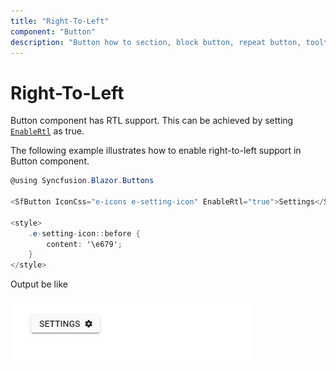 ```yaml
---
title: "Right-To-Left"
component: "Button"
description: "Button how to section, block button, repeat button, tooltip for Button, customization of button appearance, input and anchor elements."
---
```


# Right-To-Left

Button component has RTL support. This can be achieved by setting [`EnableRtl`](https://help.syncfusion.com/cr/blazor/Syncfusion.Blazor~Syncfusion.Blazor.Buttons.SfButton~EnableRtl.html) as true.

The following example illustrates how to enable right-to-left support in Button component.

```csharp
@using Syncfusion.Blazor.Buttons

<SfButton IconCss="e-icons e-setting-icon" EnableRtl="true">Settings</SfButton>

<style>
    .e-setting-icon::before {
        content: '\e679';
    }
</style>
```

Output be like

![Button Sample](./../images/button-rtl.png)